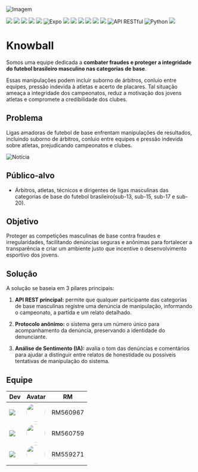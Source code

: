 ![Imagem](https://drive.google.com/uc?export=view&id=1AD-_Bc5hurJ1jNrduagbOojCb_i9XYfw)

<p align="left">
  <img src="https://img.shields.io/badge/Java-ED8B00?style=for-the-badge&logo=java&logoColor=white"/>
  <img src="https://img.shields.io/badge/Spring%20Boot-6DB33F?style=for-the-badge&logo=springboot&logoColor=white"/>
  <img src="https://img.shields.io/badge/.NET-512BD4?style=for-the-badge&logo=dotnet&logoColor=white"/>
  <img src="https://img.shields.io/badge/CSharp-239120?style=for-the-badge&logo=csharp&logoColor=white"/>
  <img src="https://img.shields.io/badge/React%20Native-61DAFB?style=for-the-badge&logo=react&logoColor=black"/>
  <img src="https://img.shields.io/badge/Expo-1B1F23?style=for-the-badge&logo=expo&logoColor=white" alt="Expo"/>
  <img src="https://img.shields.io/badge/Oracle%20Cloud-F80000?style=for-the-badge&logo=oracle&logoColor=white"/>
  <img src="https://img.shields.io/badge/Oracle%20Apex-1D6FB2?style=for-the-badge&logo=oracle&logoColor=white"/>
  <img src="https://img.shields.io/badge/PL/SQL-FFCA28?style=for-the-badge&logo=databricks&logoColor=black"/>
  <img src="https://img.shields.io/badge/Virtualiza%C3%A7%C3%A3o-0078D7?style=for-the-badge&logo=vmware&logoColor=white"/>
  <img src="https://img.shields.io/badge/IoT-00BFFF?style=for-the-badge&logo=simpleicons&logoColor=white"/>
  <img src="https://img.shields.io/badge/Mobile%20App-3DDC84?style=for-the-badge&logo=android&logoColor=white"/>
  <img src="https://img.shields.io/badge/API-RESTful-brightgreen?style=for-the-badge&logo=rest&logoColor=white" alt="API RESTful"/>
  <img src="https://img.shields.io/badge/Python-3776AB?style=for-the-badge&logo=python&logoColor=white" alt="Python"/>
  <img src="https://img.shields.io/badge/Quality%20Assurance-0067B8?style=for-the-badge&logo=qualcomm&logoColor=white"/>
</p>

# Knowball

Somos uma equipe dedicada a **combater fraudes e proteger a integridade do futebol brasileiro masculino nas categorias de base**.

Essas manipulações podem incluir suborno de árbitros, conluio entre equipes, pressão indevida à atletas e acerto de placares. Tal situação ameaça a integridade dos campeonatos, reduz a motivação dos jovens atletas e compromete a credibilidade dos clubes.

## Problema

Ligas amadoras de futebol de base enfrentam manipulações de resultados, incluindo suborno de árbitros, conluio entre equipes e pressão indevida sobre atletas, prejudicando campeonatos e clubes.

![Notícia](https://drive.google.com/uc?export=view&id=1kAZcslmVQphd-LyALCwPI07cEPFtL7tp)

## Público-alvo

- Árbitros, atletas, técnicos e dirigentes de ligas masculinas das categorias de base do futebol brasileiro(sub-13, sub-15, sub-17 e sub-20).

## Objetivo

Proteger as competições masculinas de base contra fraudes e irregularidades, facilitando denúncias seguras e anônimas para fortalecer a transparência e criar um ambiente justo que incentive o desenvolvimento esportivo dos jovens.

## Solução

A solução se baseia em 3 pilares principais:

1. **API REST principal:** permite que qualquer participante das categorias de base masculinas registre uma denúncia de manipulação, informando o campeonato, a partida e um relato detalhado.

2. **Protocolo anônimo:** o sistema gera um número único para acompanhamento da denúncia, preservando a identidade do denunciante.

3. **Análise de Sentimento (IA):** avalia o tom das denúncias e comentários para ajudar a distinguir entre relatos de honestidade ou possíveis tentativas de manipulação do sistema.

## Equipe

| Dev | Avatar | RM |
| ------------- | ------ | ----- |
| ![](https://img.shields.io/badge/DEV-Gabriel-47797a?style=for-the-badge&logo=github) | <a href="https://github.com/GabrielRossi01"><img src="https://avatars.githubusercontent.com/u/179617228?v=4" height="50" style="border-radius:30px;"></a> | RM560967 |
| ![](https://img.shields.io/badge/DEV-Rodrigo-70b2b4?style=for-the-badge&logo=github) | <a href="https://github.com/RodrygoYamasaki"><img src="https://avatars.githubusercontent.com/u/182231531?v=4" height="50" style="border-radius:30px;"></a> | RM560759 |
| ![](https://img.shields.io/badge/DEV-Patrick-7ca787?style=for-the-badge&logo=github) | <a href="https://github.com/castropatrick"><img src="https://avatars.githubusercontent.com/u/179931043?v=4" height="50" style="border-radius:30px;"></a> | RM559271 |
